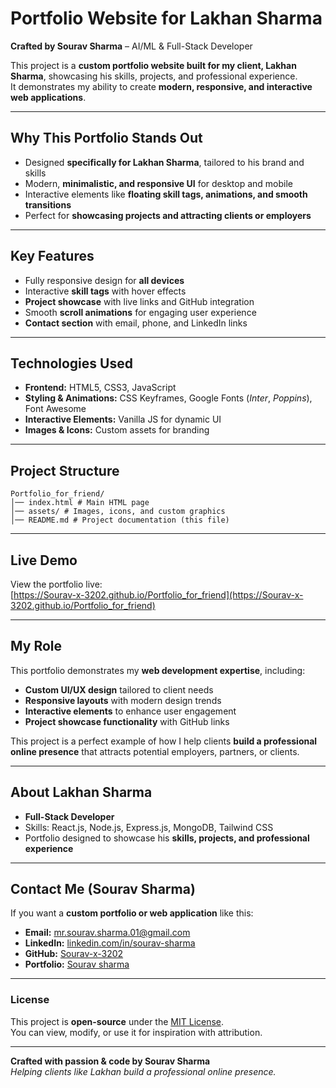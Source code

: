 # Portfolio Website for Lakhan Sharma  
**Crafted by Sourav Sharma** – AI/ML & Full-Stack Developer  

This project is a **custom portfolio website built for my client, Lakhan Sharma**, showcasing his skills, projects, and professional experience.  
It demonstrates my ability to create **modern, responsive, and interactive web applications**.

---

## Why This Portfolio Stands Out
- Designed **specifically for Lakhan Sharma**, tailored to his brand and skills  
- Modern, **minimalistic, and responsive UI** for desktop and mobile  
- Interactive elements like **floating skill tags, animations, and smooth transitions**  
- Perfect for **showcasing projects and attracting clients or employers**  

---

## Key Features
- Fully responsive design for **all devices**  
- Interactive **skill tags** with hover effects  
- **Project showcase** with live links and GitHub integration  
- Smooth **scroll animations** for engaging user experience  
- **Contact section** with email, phone, and LinkedIn links  

---

## Technologies Used
- **Frontend:** HTML5, CSS3, JavaScript  
- **Styling & Animations:** CSS Keyframes, Google Fonts (*Inter*, *Poppins*), Font Awesome  
- **Interactive Elements:** Vanilla JS for dynamic UI  
- **Images & Icons:** Custom assets for branding  

---

## Project Structure

```
Portfolio_for_friend/
│── index.html # Main HTML page
│── assets/ # Images, icons, and custom graphics
│── README.md # Project documentation (this file)
```
---

## Live Demo
View the portfolio live:  
[https://Sourav-x-3202.github.io/Portfolio_for_friend](https://Sourav-x-3202.github.io/Portfolio_for_friend)

---

## My Role
This portfolio demonstrates my **web development expertise**, including:  
- **Custom UI/UX design** tailored to client needs  
- **Responsive layouts** with modern design trends  
- **Interactive elements** to enhance user engagement  
- **Project showcase functionality** with GitHub links  

This project is a perfect example of how I help clients **build a professional online presence** that attracts potential employers, partners, or clients.  

---

## About Lakhan Sharma
- **Full-Stack Developer**  
- Skills: React.js, Node.js, Express.js, MongoDB, Tailwind CSS  
- Portfolio designed to showcase his **skills, projects, and professional experience**  

---

## Contact Me (Sourav Sharma)
If you want a **custom portfolio or web application** like this:  
- **Email:** mr.sourav.sharma.01@gmail.com  
- **LinkedIn:** [linkedin.com/in/sourav-sharma](https://linkedin.com/in/sourav-sharma)  
- **GitHub:** [Sourav-x-3202](https://github.com/Sourav-x-3202)
- **Portfolio:** [Sourav sharma](https://sourav-x-3202.github.io/portfolio/)

---

### License
This project is **open-source** under the [MIT License](https://opensource.org/licenses/MIT).  
You can view, modify, or use it for inspiration with attribution.

---

**Crafted with passion & code by Sourav Sharma**  
*Helping clients like Lakhan build a professional online presence.*
